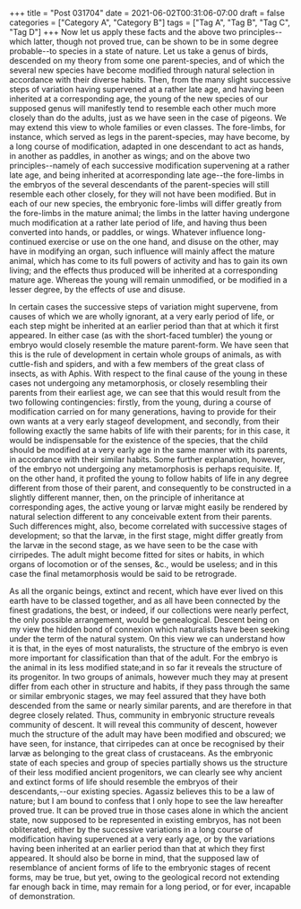 +++
title = "Post 031704"
date = 2021-06-02T00:31:06-07:00
draft = false
categories = ["Category A", "Category B"]
tags = ["Tag A", "Tag B", "Tag C", "Tag D"]
+++
Now let us apply these facts and the above two principles--which latter, though not proved true, can be shown to be in some degree probable--to species in a state of nature. Let us take a genus of birds, descended on my theory from some one parent-species, and of which the several new species have become modified through natural selection in accordance with their diverse habits. Then, from the many slight successive steps of variation having supervened at a rather late age, and having been inherited at a corresponding age, the young of the new species of our supposed genus will manifestly tend to resemble each other much more closely than do the adults, just as we have seen in the case of pigeons. We may extend this view to whole families or even classes. The fore-limbs, for instance, which served as legs in the parent-species, may have become, by a long course of modification, adapted in one descendant to act as hands, in another as paddles, in another as wings; and on the above two principles--namely of each successive modification supervening at a rather late age, and being inherited at acorresponding late age--the fore-limbs in the embryos of the several descendants of the parent-species will still resemble each other closely, for they will not have been modified. But in each of our new species, the embryonic fore-limbs will differ greatly from the fore-limbs in the mature animal; the limbs in the latter having undergone much modification at a rather late period of life, and having thus been converted into hands, or paddles, or wings. Whatever influence long-continued exercise or use on the one hand, and disuse on the other, may have in modifying an organ, such influence will mainly affect the mature animal, which has come to its full powers of activity and has to gain its own living; and the effects thus produced will be inherited at a corresponding mature age. Whereas the young will remain unmodified, or be modified in a lesser degree, by the effects of use and disuse.

In certain cases the successive steps of variation might supervene, from causes of which we are wholly ignorant, at a very early period of life, or each step might be inherited at an earlier period than that at which it first appeared. In either case (as with the short-faced tumbler) the young or embryo would closely resemble the mature parent-form. We have seen that this is the rule of development in certain whole groups of animals, as with cuttle-fish and spiders, and with a few members of the great class of insects, as with Aphis. With respect to the final cause of the young in these cases not undergoing any metamorphosis, or closely resembling their parents from their earliest age, we can see that this would result from the two following contingencies: firstly, from the young, during a course of modification carried on for many generations, having to provide for their own wants at a very early stageof development, and secondly, from their following exactly the same habits of life with their parents; for in this case, it would be indispensable for the existence of the species, that the child should be modified at a very early age in the same manner with its parents, in accordance with their similar habits. Some further explanation, however, of the embryo not undergoing any metamorphosis is perhaps requisite. If, on the other hand, it profited the young to follow habits of life in any degree different from those of their parent, and consequently to be constructed in a slightly different manner, then, on the principle of inheritance at corresponding ages, the active young or larvæ might easily be rendered by natural selection different to any conceivable extent from their parents. Such differences might, also, become correlated with successive stages of development; so that the larvæ, in the first stage, might differ greatly from the larvæ in the second stage, as we have seen to be the case with cirripedes. The adult might become fitted for sites or habits, in which organs of locomotion or of the senses, &c., would be useless; and in this case the final metamorphosis would be said to be retrograde.

As all the organic beings, extinct and recent, which have ever lived on this earth have to be classed together, and as all have been connected by the finest gradations, the best, or indeed, if our collections were nearly perfect, the only possible arrangement, would be genealogical. Descent being on my view the hidden bond of connexion which naturalists have been seeking under the term of the natural system. On this view we can understand how it is that, in the eyes of most naturalists, the structure of the embryo is even more important for classification than that of the adult. For the embryo is the animal in its less modified state;and in so far it reveals the structure of its progenitor. In two groups of animals, however much they may at present differ from each other in structure and habits, if they pass through the same or similar embryonic stages, we may feel assured that they have both descended from the same or nearly similar parents, and are therefore in that degree closely related. Thus, community in embryonic structure reveals community of descent. It will reveal this community of descent, however much the structure of the adult may have been modified and obscured; we have seen, for instance, that cirripedes can at once be recognised by their larvæ as belonging to the great class of crustaceans. As the embryonic state of each species and group of species partially shows us the structure of their less modified ancient progenitors, we can clearly see why ancient and extinct forms of life should resemble the embryos of their descendants,--our existing species. Agassiz believes this to be a law of nature; but I am bound to confess that I only hope to see the law hereafter proved true. It can be proved true in those cases alone in which the ancient state, now supposed to be represented in existing embryos, has not been obliterated, either by the successive variations in a long course of modification having supervened at a very early age, or by the variations having been inherited at an earlier period than that at which they first appeared. It should also be borne in mind, that the supposed law of resemblance of ancient forms of life to the embryonic stages of recent forms, may be true, but yet, owing to the geological record not extending far enough back in time, may remain for a long period, or for ever, incapable of demonstration.

